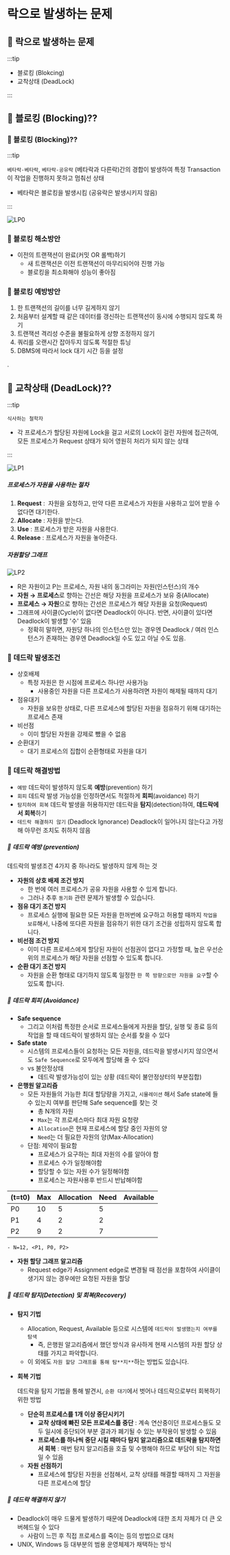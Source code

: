 # 락으로 발생하는 문제

## 🐣 락으로 발생하는 문제

:::tip

- 블로킹 (Blokcing)
- 교착상태 (DeadLock)

:::

## 🐣 블로킹 (Blocking)??

### 🥚 블로킹 (Blocking)??

:::tip

`베타락-베타락`, `베타락-공유락` (베타락과 다른락)간의 경합이 발생하여 특정 Transaction이 작업을 진행하지 못하고 멈춰선 상태
- 베타락은 블로킹을 발생시킴 (공유락은 발생시키지 않음)

:::

![LP0](./img/LP0.png)


### 🥚 블로킹 해소방안

- 이전의 트랜잭션이 완료(커밋 OR 롤백)하기
    - 새 트랜잭션은 이전 트랜잭션이 마무리되어야 진행 가능
    - 블로킹을 최소화해야 성능이 좋아짐

### 🥚 블로킹 예방방안

1. 한 트랜잭션의 길이를 너무 길게하지 않기
2. 처음부터 설계할 때 같은 데이터를 갱신하는 트랜잭션이 동시에 수행되지 않도록 하기
3. 트랜잭션 격리성 수준을 불필요하게 상향 조정하지 않기
4. 쿼리를 오랜시간 잡아두지 않도록 적절한 튜닝
5. DBMS에 따라서 lock 대기 시간 등을 설정

.

## 🐣 교착상태 (DeadLock)??

:::tip

`식사하는 철학자`

- 각 프로세스가 할당된 자원에 Lock을 걸고 서로의 Lock이 걸린 자원에 접근하여, 모든 프로세스가 Request 상태가 되어 영원히 처리가 되지 않는 상태

:::

![LP1](./img/LP1.png)

##### 프로세스가 자원을 사용하는 절차

1. **Request** :  자원을 요청하고, 만약 다른 프로세스가 자원을 사용하고 있어 받을 수 없다면 대기한다.
2. **Allocate** : 자원을 받는다.
3. **Use** : 프로세스가 받은 자원을 사용한다.
4. **Release** : 프로세스가 자원을 놓아준다.

##### 자원할당 그래프

![LP2](./img/LP2.png)

- R은 자원이고 P는 프로세스, 자원 내의 동그라미는 자원(인스턴스)의 개수
- **자원 → 프로세스**로 향하는 간선은 해당 자원을 프로세스가 보유 중(Allocate)
- **프로세스 → 자원**으로 향하는 간선은 프로세스가 해당 자원을 요청(Request)
- 그래프에 사이클(Cycle)이 없다면 Deadlock이 아니다. 반면, 사이클이 있다면 Deadlock이 발생할 '수' 있음
    - 정확히 말하면, 자원당 하나의 인스턴스만 있는 경우엔 Deadlock / 여러 인스턴스가 존재하는 경우엔 Deadlock일 수도 있고 아닐 수도 있음.

### 🥚 데드락 발생조건

- 상호배제
    - 특정 자원은 한 시점에 프로세스 하나만 사용가능
        - 사용중인 자원을 다른 프로세스가 사용하려면 자원이 해제될 때까지 대기
- 점유대기
    - 자원을 보유한 상태로, 다른 프로세스에 할당된 자원을 점유하기 위해 대기하는 프로세스 존재
- 비선점
    - 이미 할당된 자원을 강제로 뺐을 수 없음
- 순환대기
    - 대기 프로세스의 집합이 순환형태로 자원을 대기

### 🥚 데드락 해결방법

- `예방` 데드락이 발생하지 않도록 **예방**(prevention) 하기
- `회피` 데드락 발생 가능성을 인정하면서도 적절하게 **회피**(avoidance) 하기
- `탐지하여 회복` 데드락 발생을 허용하지만 데드락을 **탐지**(detection)하여, **데드락에서 회복**하기
- `데드락 해결하지 않기` (Deadlock Ignorance) Deadlock이 일어나지 않는다고 가정해 아무런 조치도 취하지 않음

##### 👾 데드락 예방 (prevention)

데드락의 발생조건 4가지 중 하나라도 발생하지 않게 하는 것

- **자원의 상호 배제 조건 방지**
    - 한 번에 여러 프로세스가 공유 자원을 사용할 수 있게 합니다.
    - 그러나 추후 `동기화` 관련 문제가 발생할 수 있습니다.
- **점유 대기 조건 방지**
    - 프로세스 실행에 필요한 모든 자원을 한꺼번에 요구하고 허용할 때까지 `작업을 보류`해서, 나중에 또다른 자원을 점유하기 위한 대기 조건을 성립하지 않도록 합니다.
- **비선점 조건 방지**
    - 이미 다른 프로세스에게 할당된 자원이 선점권이 없다고 가정할 때, 높은 우선순위의 프로세스가 해당 자원을 선점할 수 있도록 합니다.
- **순환 대기 조건 방지**
    - 자원을 순환 형태로 대기하지 않도록 일정한 `한 쪽 방향으로만 자원을 요구`할 수 있도록 합니다.

##### 👾 데드락 회피 (Avoidance)

- **Safe sequence**
    - 그리고 이처럼 특정한 순서로 프로세스들에게 자원을 할당, 실행 및 종료 등의 작업을 할 때 데드락이 발생하지 않는 순서를 찾을 수 있다
- **Safe state**
    - 시스템의 프로세스들이 요청하는 모든 자원을, 데드락을 발생시키지 않으면서도 `Safe Sequence`로 모두에게 할당해 줄 수 있다
    - vs 불안정상태
        - 데드락 발생가능성이 있는 상황 (데드락이 불안정상터의 부분집합)
- **은행원 알고리즘**
    - 모든 자원들의 가능한 최대 할당량을 가지고, `시뮬레이션` 해서 Safe state에 들 수 있는지 여부를 판단해 Safe sequence를 찾는 것
        - 총 N개의 자원
        - `Max`는 각 프로세스마다 최대 자원 요청량
        - `Allocation`은 현재 프로세스에 할당 중인 자원의 양
        - `Need`는 더 필요한 자원의 양(Max-Allocation)
    - 단점: 제약이 필요함
        - 프로세스가 요구하는 최대 자원의 수를 알아야 함
        - 프로세스 수가 일정해야함
        - 할당할 수 있는 자원 수가 일정해야함
        - 프로세스는 자원사용후 반드시 반납해야함

| (t=t0) | Max | Allocation | Need | Available |
| --- | --- | --- | --- | --- |
| P0 | 10 | 5 | 5 |  |
| P1 | 4 | 2 | 2 |  |
| P2 | 9 | 2 | 7 |  |
    - N=12, <P1, P0, P2>
- **자원 할당 그래프 알고리즘**
    - Request edge가 Assignment edge로 변경될 때 점선을 포함하여 사이클이 생기지 않는 경우에만 요청된 자원을 할당

##### 👾 데드락 탐지(Detection) 및 회복(Recovery)

- **탐지 기법**
    - Allocation, Request, Available 등으로 시스템에 `데드락이 발생했는지 여부를 탐색`
        - 즉, 은행원 알고리즘에서 했던 방식과 유사하게 현재 시스템의 자원 할당 상태를 가지고 파악합니다.
    - 이 외에도 `자원 할당 그래프를 통해 탐**지**`하는 방법도 있습니다.
- **회복 기법**

  데드락을 탐지 기법을 통해 발견시, `순환 대기`에서 벗어나 데드락으로부터 회복하기 위한 방법

    - **단순히 프로세스를 1개 이상 중단시키기**
        - **교착 상태에 빠진 모든 프로세스를 중단** : 계속 연산중이던 프로세스들도 모두 일시에 중단되어 부분 결과가 폐기될 수 있는 부작용이 발생할 수 있음
        - **프로세스를 하나씩 중단 시킬 때마다 탐지 알고리즘으로 데드락을 탐지하면서 회복** : 매번 탐지 알고리즘을 호출 및 수행해야 하므로 부담이 되는 작업일 수 있음
    - **자원 선점하기**
        - 프로세스에 할당된 자원을 선점해서, 교착 상태를 해결할 때까지 그 자원을 다른 프로세스에 할당

##### 👾 데드락 해결하지 않기

- Deadlock이 매우 드물게 발생하기 때문에 Deadlock에 대한 조치 자체가 더 큰 오버헤드일 수 있다
    - 사람이 느낀 후 직접 프로세스를 죽이는 등의 방법으로 대처
- UNIX, Windows 등 대부분의 범용 운영체제가 채택하는 방식